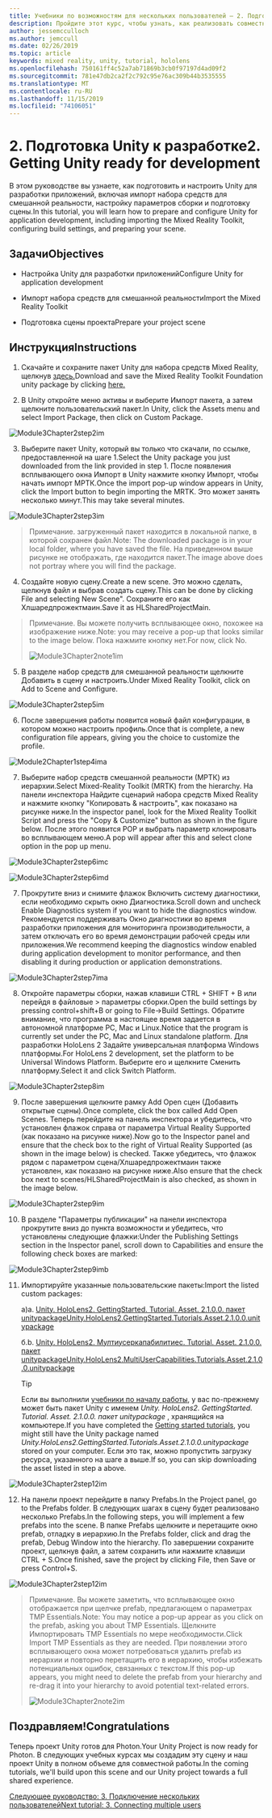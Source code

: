 ```yaml
---
title: Учебники по возможностям для нескольких пользователей — 2. Подготовка Unity к разработке
description: Пройдите этот курс, чтобы узнать, как реализовать совместное использование нескольких пользователей в приложении HoloLens 2.
author: jessemcculloch
ms.author: jemccull
ms.date: 02/26/2019
ms.topic: article
keywords: mixed reality, unity, tutorial, hololens
ms.openlocfilehash: 750161ff4c52a7ab71869b3cb0f97197d4ad09f2
ms.sourcegitcommit: 781e47db2ca2f2c792c95e76ac309b44b3535555
ms.translationtype: MT
ms.contentlocale: ru-RU
ms.lasthandoff: 11/15/2019
ms.locfileid: "74106051"
---
```

# <a name="2-getting-unity-ready-for-development"></a><span data-ttu-id="a7ad0-105">2. Подготовка Unity к разработке</span><span class="sxs-lookup"><span data-stu-id="a7ad0-105">2. Getting Unity ready for development</span></span> 


<span data-ttu-id="a7ad0-106">В этом руководстве вы узнаете, как подготовить и настроить Unity для разработки приложений, включая импорт набора средств для смешанной реальности, настройку параметров сборки и подготовку сцены.</span><span class="sxs-lookup"><span data-stu-id="a7ad0-106">In this tutorial, you will learn how to prepare and configure Unity for application development, including importing the Mixed Reality Toolkit, configuring build settings, and preparing your scene.</span></span>

## <a name="objectives"></a><span data-ttu-id="a7ad0-107">Задачи</span><span class="sxs-lookup"><span data-stu-id="a7ad0-107">Objectives</span></span>

- <span data-ttu-id="a7ad0-108">Настройка Unity для разработки приложений</span><span class="sxs-lookup"><span data-stu-id="a7ad0-108">Configure Unity for application development</span></span>

- <span data-ttu-id="a7ad0-109">Импорт набора средств для смешанной реальности</span><span class="sxs-lookup"><span data-stu-id="a7ad0-109">Import the Mixed Reality Toolkit</span></span>

- <span data-ttu-id="a7ad0-110">Подготовка сцены проекта</span><span class="sxs-lookup"><span data-stu-id="a7ad0-110">Prepare your project scene</span></span>

## <a name="instructions"></a><span data-ttu-id="a7ad0-111">Инструкция</span><span class="sxs-lookup"><span data-stu-id="a7ad0-111">Instructions</span></span>

1. <span data-ttu-id="a7ad0-112">Скачайте и сохраните пакет Unity для набора средств Mixed Reality, щелкнув [здесь.](https://github.com/microsoft/MixedRealityToolkit-Unity/releases/download/v2.1.0/Microsoft.MixedReality.Toolkit.Unity.Foundation.2.1.0.unitypackage)</span><span class="sxs-lookup"><span data-stu-id="a7ad0-112">Download and save the Mixed Reality Toolkit Foundation unity package by clicking [here.](https://github.com/microsoft/MixedRealityToolkit-Unity/releases/download/v2.1.0/Microsoft.MixedReality.Toolkit.Unity.Foundation.2.1.0.unitypackage)</span></span>

2. <span data-ttu-id="a7ad0-113">В Unity откройте меню активы и выберите Импорт пакета, а затем щелкните пользовательский пакет.</span><span class="sxs-lookup"><span data-stu-id="a7ad0-113">In Unity, click the Assets menu and select Import Package, then click on Custom Package.</span></span>

![Module3Chapter2step2im](images/module3chapter2step2im.PNG)

3. <span data-ttu-id="a7ad0-115">Выберите пакет Unity, который вы только что скачали, по ссылке, предоставленной на шаге 1.</span><span class="sxs-lookup"><span data-stu-id="a7ad0-115">Select the Unity package you just downloaded from the link provided in step 1.</span></span> <span data-ttu-id="a7ad0-116">После появления всплывающего окна Импорт в Unity нажмите кнопку Импорт, чтобы начать импорт МРТК.</span><span class="sxs-lookup"><span data-stu-id="a7ad0-116">Once the import pop-up window appears in Unity, click the Import button to begin importing the MRTK.</span></span> <span data-ttu-id="a7ad0-117">Это может занять несколько минут.</span><span class="sxs-lookup"><span data-stu-id="a7ad0-117">This may take several minutes.</span></span>

![Module3Chapter2step3im](images/module3chapter2step3im.PNG)

> <span data-ttu-id="a7ad0-119">Примечание. загруженный пакет находится в локальной папке, в которой сохранен файл.</span><span class="sxs-lookup"><span data-stu-id="a7ad0-119">Note: The downloaded package is in your local folder, where you have saved the file.</span></span> <span data-ttu-id="a7ad0-120">На приведенном выше рисунке не отображать, где находится пакет.</span><span class="sxs-lookup"><span data-stu-id="a7ad0-120">The image above does not portray where you will find the package.</span></span>

4. <span data-ttu-id="a7ad0-121">Создайте новую сцену.</span><span class="sxs-lookup"><span data-stu-id="a7ad0-121">Create a new scene.</span></span> <span data-ttu-id="a7ad0-122">Это можно сделать, щелкнув файл и выбрав создать сцену.</span><span class="sxs-lookup"><span data-stu-id="a7ad0-122">This can be done by clicking File and selecting New Scene".</span></span> <span data-ttu-id="a7ad0-123">Сохраните его как Хлшаредпрожектмаин.</span><span class="sxs-lookup"><span data-stu-id="a7ad0-123">Save it as HLSharedProjectMain.</span></span>

> <span data-ttu-id="a7ad0-124">Примечание. Вы можете получить всплывающее окно, похожее на изображение ниже.</span><span class="sxs-lookup"><span data-stu-id="a7ad0-124">Note: you may receive a pop-up that looks similar to the image below.</span></span> <span data-ttu-id="a7ad0-125">Пока нажмите кнопку нет.</span><span class="sxs-lookup"><span data-stu-id="a7ad0-125">For now, click No.</span></span>
>
> ![Module3Chapter2note1im](images/module3chapter2note1im.PNG)

5. <span data-ttu-id="a7ad0-127">В разделе набор средств для смешанной реальности щелкните Добавить в сцену и настроить.</span><span class="sxs-lookup"><span data-stu-id="a7ad0-127">Under Mixed Reality Toolkit, click on Add to Scene and Configure.</span></span>

![Module3Chapter2step5im](images/module3chapter2step5im.PNG)

6. <span data-ttu-id="a7ad0-129">После завершения работы появится новый файл конфигурации, в котором можно настроить профиль.</span><span class="sxs-lookup"><span data-stu-id="a7ad0-129">Once that is complete, a new configuration file appears, giving you the choice to customize the profile.</span></span> 

![Module2Chapter1step4ima](images/Module2Chapter1step4ima.PNG)

7. <span data-ttu-id="a7ad0-131">Выберите набор средств смешанной реальности (МРТК) из иерархии.</span><span class="sxs-lookup"><span data-stu-id="a7ad0-131">Select Mixed-Reality Toolkit (MRTK) from the  hierarchy.</span></span> <span data-ttu-id="a7ad0-132">На панели инспектора Найдите сценарий набора средств Mixed Reality и нажмите кнопку "Копировать & настроить", как показано на рисунке ниже.</span><span class="sxs-lookup"><span data-stu-id="a7ad0-132">In the inspector panel, look for the Mixed Reality Toolkit Script and press the "Copy & Customize" button  as shown in the figure below.</span></span>  <span data-ttu-id="a7ad0-133">После этого появится POP и выбрать параметр клонировать во всплывающем меню.</span><span class="sxs-lookup"><span data-stu-id="a7ad0-133">A pop will appear after this and select clone option in the pop up menu.</span></span>

![Module3Chapter2step6imc](images/module3chapter2step6imc.PNG)

![Module3Chapter2step6imd](images/module3chapter2step6imd.PNG)

7. <span data-ttu-id="a7ad0-136">Прокрутите вниз и снимите флажок Включить систему диагностики, если необходимо скрыть окно Диагностика.</span><span class="sxs-lookup"><span data-stu-id="a7ad0-136">Scroll down and uncheck Enable Diagnostics system if you want to hide the diagnostics window.</span></span> <span data-ttu-id="a7ad0-137">Рекомендуется поддерживать Окно диагностики во время разработки приложения для мониторинга производительности, а затем отключать его во время демонстрации рабочей среды или приложения.</span><span class="sxs-lookup"><span data-stu-id="a7ad0-137">We recommend keeping the diagnostics window enabled during application development to monitor performance, and then disabling it during production or application demonstrations.</span></span> 

![Module3Chapter2step7ima](images/module3chapter2step7ima.PNG)

8. <span data-ttu-id="a7ad0-139">Откройте параметры сборки, нажав клавиши CTRL + SHIFT + B или перейдя в файловые > параметры сборки.</span><span class="sxs-lookup"><span data-stu-id="a7ad0-139">Open the build settings by pressing control+shift+B or going to File->Build Settings.</span></span> <span data-ttu-id="a7ad0-140">Обратите внимание, что программа в настоящее время задается в автономной платформе PC, Mac и Linux.</span><span class="sxs-lookup"><span data-stu-id="a7ad0-140">Notice that the program is currently set under the PC, Mac and Linux standalone platform.</span></span> <span data-ttu-id="a7ad0-141">Для разработки HoloLens 2 Задайте универсальная платформа Windows платформы.</span><span class="sxs-lookup"><span data-stu-id="a7ad0-141">For HoloLens 2 development, set the platform to be Universal Windows Platform.</span></span> <span data-ttu-id="a7ad0-142">Выберите его и щелкните Сменить платформу.</span><span class="sxs-lookup"><span data-stu-id="a7ad0-142">Select it and click Switch Platform.</span></span>

![Module3Chapter2step8im](images/module3chapter2step8im.PNG)

9. <span data-ttu-id="a7ad0-144">После завершения щелкните рамку Add Open сцен (Добавить открытые сцены).</span><span class="sxs-lookup"><span data-stu-id="a7ad0-144">Once complete, click the box called Add Open Scenes.</span></span> <span data-ttu-id="a7ad0-145">Теперь перейдите на панель инспектора и убедитесь, что установлен флажок справа от параметра Virtual Reality Supported (как показано на рисунке ниже).</span><span class="sxs-lookup"><span data-stu-id="a7ad0-145">Now go to the Inspector panel and ensure that the check box to the right of Virtual Reality Supported (as shown in the image below) is checked.</span></span> <span data-ttu-id="a7ad0-146">Также убедитесь, что флажок рядом с параметром сцена/Хлшаредпрожектмаин также установлен, как показано на рисунке ниже.</span><span class="sxs-lookup"><span data-stu-id="a7ad0-146">Also ensure that the check box next to scenes/HLSharedProjectMain is also checked, as shown in the image below.</span></span>

![Module3Chapter2step9im](images/module3chapter2step9im.PNG)

10. <span data-ttu-id="a7ad0-148">В разделе "Параметры публикации" на панели инспектора прокрутите вниз до пункта возможности и убедитесь, что установлены следующие флажки:</span><span class="sxs-lookup"><span data-stu-id="a7ad0-148">Under the Publishing Settings section in the Inspector panel, scroll down to Capabilities and ensure the following check boxes are marked:</span></span>

![Module3Chapter2step9imb](images/module3chapter2step9imb.PNG)

11. <span data-ttu-id="a7ad0-150">Импортируйте указанные пользовательские пакеты:</span><span class="sxs-lookup"><span data-stu-id="a7ad0-150">Import the listed custom packages:</span></span>

    <span data-ttu-id="a7ad0-151">а)</span><span class="sxs-lookup"><span data-stu-id="a7ad0-151">a.</span></span> [<span data-ttu-id="a7ad0-152">Unity. HoloLens2. GettingStarted. Tutorial. Asset. 2.1.0.0. пакет unitypackage</span><span class="sxs-lookup"><span data-stu-id="a7ad0-152">Unity.HoloLens2.GettingStarted.Tutorials.Asset.2.1.0.0.unitypackage</span></span>](https://github.com/microsoft/MixedRealityLearning/releases/download/getting-started-v2.1.0.0/Unity.HoloLens2.GettingStarted.Tutorials.Asset.2.1.0.0.unitypackage)

    <span data-ttu-id="a7ad0-153">б.</span><span class="sxs-lookup"><span data-stu-id="a7ad0-153">b.</span></span> [<span data-ttu-id="a7ad0-154">Unity. HoloLens2. Мултиусеркапабилитиес. Tutorial. Asset. 2.1.0.0. пакет unitypackage</span><span class="sxs-lookup"><span data-stu-id="a7ad0-154">Unity.HoloLens2.MultiUserCapabilities.Tutorials.Asset.2.1.0.0.unitypackage</span></span>](https://github.com/microsoft/MixedRealityLearning/releases/download/multi-user-capabilities-v2.1.0.0/Unity.HoloLens2.MultiUserCapabilities.Tutorials.Asset.2.1.0.0.unitypackage)

    >[!TIP]
    ><span data-ttu-id="a7ad0-155">Если вы выполнили [учебники по началу работы](mrlearning-base-ch1.md), у вас по-прежнему может быть пакет Unity с именем _Unity. HoloLens2. GettingStarted. Tutorial. Asset. 2.1.0.0. пакет unitypackage_ , хранящийся на компьютере.</span><span class="sxs-lookup"><span data-stu-id="a7ad0-155">If you have completed the [Getting started tutorials](mrlearning-base-ch1.md), you might still have the Unity package named _Unity.HoloLens2.GettingStarted.Tutorials.Asset.2.1.0.0.unitypackage_ stored on your computer.</span></span> <span data-ttu-id="a7ad0-156">Если это так, можно пропустить загрузку ресурса, указанного на шаге a выше.</span><span class="sxs-lookup"><span data-stu-id="a7ad0-156">If so, you can skip downloading the asset listed in step a above.</span></span>

![Module3Chapter2step12im](images/module3chapter2step11im.PNG)

12. <span data-ttu-id="a7ad0-158">На панели проект перейдите в папку Prefabs.</span><span class="sxs-lookup"><span data-stu-id="a7ad0-158">In the Project panel, go to the Prefabs folder.</span></span> <span data-ttu-id="a7ad0-159">В следующих шагах в сцену будет реализовано несколько Prefabs.</span><span class="sxs-lookup"><span data-stu-id="a7ad0-159">In the following steps, you will implement a few prefabs into the scene.</span></span> <span data-ttu-id="a7ad0-160">В папке Prefabs щелкните и перетащите окно prefab, отладку в иерархию.</span><span class="sxs-lookup"><span data-stu-id="a7ad0-160">In the Prefabs folder, click and drag the prefab, Debug Window into the hierarchy.</span></span> <span data-ttu-id="a7ad0-161">По завершении сохраните проект, щелкнув файл, а затем сохранить или нажмите клавиши CTRL + S.</span><span class="sxs-lookup"><span data-stu-id="a7ad0-161">Once finished, save the project by clicking File, then Save or press Control+S.</span></span>

![Module3Chapter2step12im](images/module3chapter2step12im.PNG)

   > <span data-ttu-id="a7ad0-163">Примечание. Вы можете заметить, что всплывающее окно отображается при щелчке prefab, предлагающем о параметрах TMP Essentials.</span><span class="sxs-lookup"><span data-stu-id="a7ad0-163">Note: You may notice a pop-up appear as you click on the prefab, asking you about TMP Essentials.</span></span> <span data-ttu-id="a7ad0-164">Щелкните Импортировать TMP Essentials по мере необходимости.</span><span class="sxs-lookup"><span data-stu-id="a7ad0-164">Click Import TMP Essentials as they are needed.</span></span> <span data-ttu-id="a7ad0-165">При появлении этого всплывающего окна может потребоваться удалить prefab из иерархии и повторно перетащить его в иерархию, чтобы избежать потенциальных ошибок, связанных с текстом.</span><span class="sxs-lookup"><span data-stu-id="a7ad0-165">If this pop-up appears, you might need to delete the prefab from your hierarchy and re-drag it into your hierarchy to avoid potential text-related errors.</span></span>
   >
>![Module3Chapter2note2im](images/module3chapter2note2im.PNG)


## <a name="congratulations"></a><span data-ttu-id="a7ad0-167">Поздравляем!</span><span class="sxs-lookup"><span data-stu-id="a7ad0-167">Congratulations</span></span>

<span data-ttu-id="a7ad0-168">Теперь проект Unity готов для Photon.</span><span class="sxs-lookup"><span data-stu-id="a7ad0-168">Your Unity Project is now ready for Photon.</span></span> <span data-ttu-id="a7ad0-169">В следующих учебных курсах мы создадим эту сцену и наш проект Unity в полном объеме для совместной работы.</span><span class="sxs-lookup"><span data-stu-id="a7ad0-169">In the coming tutorials, we'll build upon this scene and our Unity project towards a full shared experience.</span></span>

<span data-ttu-id="a7ad0-170">[Следующее руководство: 3. Подключение нескольких пользователей](mrlearning-sharing(photon)-ch3.md)</span><span class="sxs-lookup"><span data-stu-id="a7ad0-170">[Next tutorial: 3. Connecting multiple users](mrlearning-sharing(photon)-ch3.md)</span></span>

